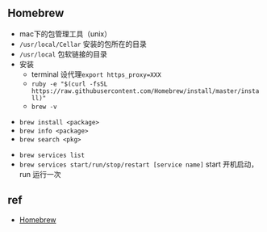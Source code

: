 
## Homebrew

+ mac下的包管理工具（unix）
+ `/usr/local/Cellar` 安装的包所在的目录
+ `/usr/local` 包软链接的目录
+ 安装
    - terminal 设代理`export https_proxy=XXX`
    - `ruby -e "$(curl -fsSL https://raw.githubusercontent.com/Homebrew/install/master/install)"`
    - `brew -v`

- `brew install <package>`
- `brew info <package>`
- `brew search <pkg>`

+ `brew services list`
+ `brew services start/run/stop/restart [service name]` start 开机启动，run 运行一次

## ref
+ [Homebrew](https://www.jianshu.com/p/934edae009e1)